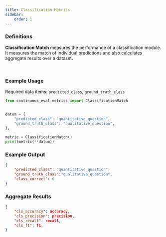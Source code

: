 ```yaml
---
title: Classification Metrics
sidebar:
    order: 1
---
```


### Definitions

**Classification Match** measures the performance of a classification module. It measures the match of individual predictions and also calculates aggregate results over a dataset.

<br>


### Example Usage

Required data items: `predicted_class`, `ground_truth_class`

```python
from continuous_eval.metrics import ClassificationMatch


datum = {
    "predicted_class": "quantitative_question",
    "ground_truth_class": "qualitative_question",
},

metric = ClassificationMatch()
print(metric(**datum))
```

### Example Output

```JSON
{
    "predicted_class": "quantitative_question",
    "ground_truth_class":"qualitative_question",
    "class_correct": 0
}
```

### Aggregate Results

```JSON
{
    "cls_accuracy": accuracy,
    "cls_precision": precision,
    "cls_recall": recall,
    "cls_f1": f1,
}
```